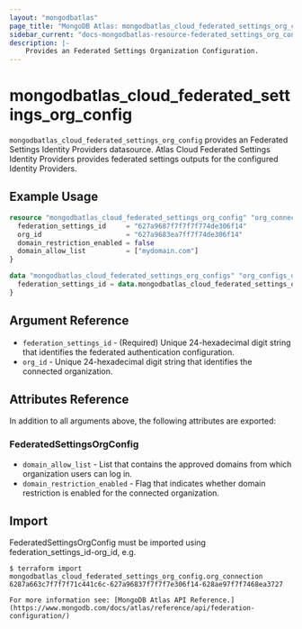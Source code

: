 ```yaml
---
layout: "mongodbatlas"
page_title: "MongoDB Atlas: mongodbatlas_cloud_federated_settings_org_config"
sidebar_current: "docs-mongodbatlas-resource-federated_settings_org_config"
description: |-
    Provides an Federated Settings Organization Configuration.
---
```


# mongodbatlas_cloud_federated_settings_org_config

`mongodbatlas_cloud_federated_settings_org_config` provides an Federated Settings Identity Providers datasource. Atlas Cloud Federated Settings Identity Providers provides federated settings outputs for the configured Identity Providers.


## Example Usage

```terraform
resource "mongodbatlas_cloud_federated_settings_org_config" "org_connection" {
  federation_settings_id     = "627a9687f7f7f7f774de306f14"
  org_id                     = "627a9683ea7ff7f74de306f14"
  domain_restriction_enabled = false
  domain_allow_list          = ["mydomain.com"]
}

data "mongodbatlas_cloud_federated_settings_org_configs" "org_configs_ds" {
  federation_settings_id = data.mongodbatlas_cloud_federated_settings_org_config.org_connection.id
}
```

## Argument Reference

* `federation_settings_id` - (Required) Unique 24-hexadecimal digit string that identifies the federated authentication configuration. 
* `org_id` - Unique 24-hexadecimal digit string that identifies the connected organization.

## Attributes Reference

In addition to all arguments above, the following attributes are exported:

### FederatedSettingsOrgConfig
          
* `domain_allow_list` - List that contains the approved domains from which organization users can log in.
* `domain_restriction_enabled` - Flag that indicates whether domain restriction is enabled for the connected organization.

## Import

FederatedSettingsOrgConfig must be imported using federation_settings_id-org_id, e.g.

```
$ terraform import mongodbatlas_cloud_federated_settings_org_config.org_connection 6287a663c7f7f7f71c441c6c-627a96837f7f7f7e306f14-628ae97f7f7468ea3727

For more information see: [MongoDB Atlas API Reference.](https://www.mongodb.com/docs/atlas/reference/api/federation-configuration/)

